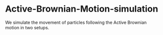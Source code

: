 # Active-Brownian-Motion-simulation
We simulate the movement of particles following the Active Brownian motion in two setups. 
